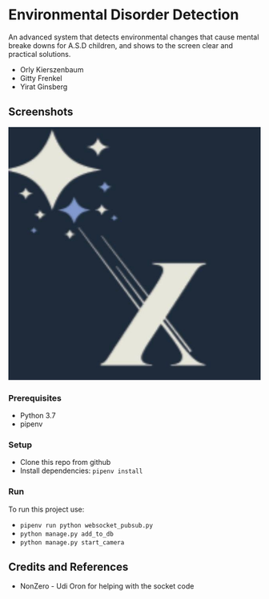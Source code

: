 # Environmental Disorder Detection
An advanced system that detects environmental changes that cause mental breake downs for A.S.D children, and shows to the screen clear and practical solutions.   

* Orly Kierszenbaum
* Gitty Frenkel
* Yirat Ginsberg

## Screenshots

![SCREESHOT DECSRIPTION](screenshots/excellenteam-logo.jpeg)

### Prerequisites
* Python 3.7 
* pipenv 

### Setup
* Clone this repo from github
* Install dependencies: `pipenv install`

### Run
To run this project use:
 * `pipenv run python websocket_pubsub.py`
 * `python manage.py add_to_db`
 * `python manage.py start_camera`

## Credits and References
* NonZero - Udi Oron for helping with the socket code
